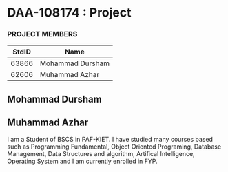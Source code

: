 # DAA-108174 : Project #
### PROJECT MEMBERS ###
StdID | Name
------------ | -------------
63866 | Mohammad Dursham
62606 | Muhammad Azhar

## Mohammad Dursham ##



## Muhammad Azhar ##

I am a Student of BSCS in PAF-KIET. I have studied many courses based such as Programming Fundamental, Object Oriented Programing, Database Management, Data Structures and algorithm, Artifical Intelligence, Operating System and I am currently enrolled in FYP.